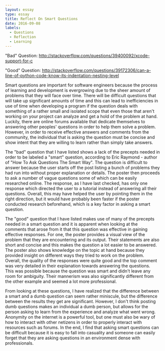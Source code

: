 ```yaml
---
layout: essay
type: essay
title: Reflect On Smart Questions
date: 2016-09-08
labels:
  - Questions
  - Reflection
  - Learning
---
```

"Bad" Question: 
http://stackoverflow.com/questions/39400092/xcode-support-for-c

"Good" Question: 
http://stackoverflow.com/questions/39172306/can-a-line-of-python-code-know-its-indentation-nesting-level

Smart questions are important for software engineers because the process of learning and development is evergrowing due to the sheer amount of problems that they will face over time. There will be difficult questions that will take up significant amounts of time and this can lead to inefficiencies in use of time when developing a program if the question deals with something of a rather small and isolated scope that even those that aren't working on your project can analyze and get a hold of the problem at hand. Luckily, there are online forums available that dedicate themselves to answering other peoples' questions in order to help them solve a problem. However, in order to receive effective answers and comments from the community, the individual that is asking the question must be concise and show intent that they are willing to learn rather than simply take answers.

The "bad" question that I have listed shows a lack of the precepts needed in order to be labeled a "smart" question, according to Eric Raymond - author of "How To Ask Questions The Smart Way". The question is difficult to answer because the user starts off the post listing a bunch of problems they had run into without proper explanation or details. The poster then proceeds to ask a number of vague questions some of which can be easily researched online. The response, as I have last checked, has only one response which directed the user to a tutorial instead of answering all their questions. Overall, this may have helped the user by pointing them in the right direction, but it would have probably been faster if the poster conducted research beforehand, which is a key factor in asking a smart question. 

The "good" question that I have listed makes use of many of the precepts needed in a smart question and it is apparent when looking at the comments that arose from it that this question was effective in gaining effective responses. For one, the poster provides a visual view of the problem that they are encountering and its output. Their statements are also short and concise and this makes the question a lot easier to be answered. The poster also shows knowledge on the topic at hand because they provided insight on different ways they tried to work on the problem. Overall, the quality of the responses were quite good and the top comment was very detailed in their explanation towards answering the questions. This was possible because the question was smart and didn't leave any room for ambiguity. Their mannerism was also significantly different from the other example and seemed a lot more professional. 

From looking at these questions, I have realized that the difference between a smart and a dumb question can seem rather miniscule, but the difference between the results they get are significant. However, I don't think posting dumb questions makes an individual a dumb person, but allows for the person asking to learn from the experience and analyze what went wrong. Anonymity on the internet is a powerful tool, but one must also be wary of how to interact with other netizens in order to properly interact with resources such as forums. In the end, I find that asking smart questions can be difficult because it is easy to fall into casuality and someone can easily forget that they are asking questions in an environment dense with professionals.
